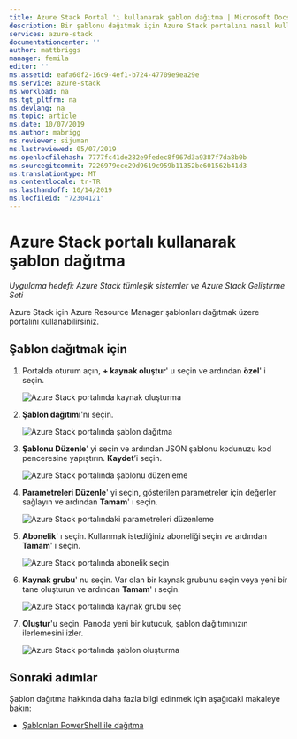 ```yaml
---
title: Azure Stack Portal 'ı kullanarak şablon dağıtma | Microsoft Docs
description: Bir şablonu dağıtmak için Azure Stack portalını nasıl kullanacağınızı öğrenin.
services: azure-stack
documentationcenter: ''
author: mattbriggs
manager: femila
editor: ''
ms.assetid: eafa60f2-16c9-4ef1-b724-47709e9ea29e
ms.service: azure-stack
ms.workload: na
ms.tgt_pltfrm: na
ms.devlang: na
ms.topic: article
ms.date: 10/07/2019
ms.author: mabrigg
ms.reviewer: sijuman
ms.lastreviewed: 05/07/2019
ms.openlocfilehash: 7777fc41de282e9fedec8f967d3a9387f7da8b0b
ms.sourcegitcommit: 7226979ece29d9619c959b11352be601562b41d3
ms.translationtype: MT
ms.contentlocale: tr-TR
ms.lasthandoff: 10/14/2019
ms.locfileid: "72304121"
---
```

# <a name="deploy-a-template-using-the-portal-in-azure-stack"></a>Azure Stack portalı kullanarak şablon dağıtma

*Uygulama hedefi: Azure Stack tümleşik sistemler ve Azure Stack Geliştirme Seti*

Azure Stack için Azure Resource Manager şablonları dağıtmak üzere portalını kullanabilirsiniz.

## <a name="to-deploy-a-template"></a>Şablon dağıtmak için

1. Portalda oturum açın, **+ kaynak oluştur**' u seçin ve ardından **özel**' i seçin.

   ![Azure Stack portalında kaynak oluşturma](media/azure-stack-deploy-template-portal/template-deploy1.png)

1. **Şablon dağıtımı**'nı seçin.

   ![Azure Stack portalında şablon dağıtma](media/azure-stack-deploy-template-portal/template-deploy2.png)

1. **Şablonu Düzenle**' yi seçin ve ardından JSON şablonu kodunuzu kod penceresine yapıştırın. **Kaydet**’i seçin.

   ![Azure Stack portalında şablonu düzenleme](media/azure-stack-deploy-template-portal/template-deploy3.png)

1. **Parametreleri Düzenle**' yi seçin, gösterilen parametreler için değerler sağlayın ve ardından **Tamam**' ı seçin.

   ![Azure Stack portalındaki parametreleri düzenleme](media/azure-stack-deploy-template-portal/template-deploy4.png)

1. **Abonelik**' ı seçin. Kullanmak istediğiniz aboneliği seçin ve ardından **Tamam**' ı seçin.

   ![Azure Stack portalında abonelik seçin](media/azure-stack-deploy-template-portal/template-deploy5.png)

1. **Kaynak grubu**' nu seçin. Var olan bir kaynak grubunu seçin veya yeni bir tane oluşturun ve ardından **Tamam**' ı seçin.

   ![Azure Stack portalında kaynak grubu seç](media/azure-stack-deploy-template-portal/template-deploy6.png)

1. **Oluştur**'u seçin. Panoda yeni bir kutucuk, şablon dağıtımınızın ilerlemesini izler.

   ![Azure Stack portalında şablon oluşturma](media/azure-stack-deploy-template-portal/template-deploy7.png)

## <a name="next-steps"></a>Sonraki adımlar

Şablon dağıtma hakkında daha fazla bilgi edinmek için aşağıdaki makaleye bakın:

- [Şablonları PowerShell ile dağıtma](azure-stack-deploy-template-powershell.md)
